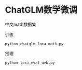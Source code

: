 # ChatGLM数学微调


中文math数据集

训练
```
python chatglm_lora_math.py
```

推理
```
python lora_eval_web.py
```